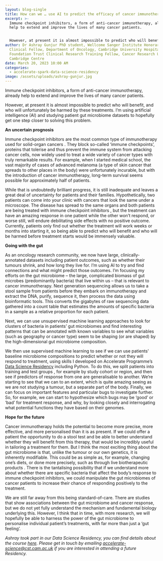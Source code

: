 ```yaml
---
layout: blog-single
title: How can we … use AI to predict the efficacy of cancer immunotherapy?
excerpt: >-
  Immune checkpoint inhibitors, a form of anti-cancer immunotherapy, already
  help to extend and improve the lives of many cancer patients.


  However, at present it is almost impossible to predict who will benefit, and who will unfortunately be harmed by these treatments. I’m using artificial intelligence (AI) and studying patient gut microbiome datasets to hopefully get one step closer to solving this problem. 
author: Dr Ashray Gunjur PhD student, Wellcome Sanger Institute Honorary
  Clinical Fellow, Department of Oncology, Cambridge University Hospitals NHS
  Foundation Trust Clinical Research Training Fellow, Cancer Research UK
  Cambridge Centre
date: March 20, 2023 10:00 AM
categories:
  - accelerate-spark-data-science-residency
image: /assets/uploads/ashray-gunjur.jpg
---
```

Immune checkpoint inhibitors, a form of anti-cancer immunotherapy, already help to extend and improve the lives of many cancer patients.

However, at present it is almost impossible to predict who will benefit, and who will unfortunately be harmed by these treatments. I’m using artificial intelligence (AI) and studying patient gut microbiome datasets to hopefully get one step closer to solving this problem. 

**An uncertain prognosis**

Immune checkpoint inhibitors are the most common type of immunotherapy used for solid-organ cancers . They block so-called ‘immune checkpoints’, proteins that tolerise and thus prevent the immune system from attacking cancer cells, now widely used to treat a wide variety of cancer types with truly remarkable results. For example, when I started medical school, the vast majority of cases of advanced melanoma (a type of skin cancer that spreads to other places in the body) were unfortunately incurable, but with the introduction of cancer immunotherapy, long-term survival seems possible for approximately half of patients.

While that is undoubtedly brilliant progress, it is still inadequate and leaves a great deal of uncertainty for patients and their families. Hypothetically, two patients can come into your clinic with cancers that look the same under a microscope. The disease has spread to the same organs and both patients are being treated with immune checkpoint inhibitors , but the treatment can have an amazing response in one patient while the other won’t respond, or worse still, will endure debilitating side effects with no positive outcome. Currently, patients only find out whether the treatment will work weeks or months into starting it, so being able to predict who will benefit and who will be harmed before treatment starts would be immensely valuable. 

**Going with the gut**

As an oncology research community, we now have large, clinically-annotated datasets including patient outcomes, such as whether their tumours shrink, and how long they live for. I’m using AI to try and find connections and what might predict those outcomes. I’m focusing my efforts on the gut microbiome – the large, complicated biomass of gut microbes (predominantly bacteria) that live within us – that is relevant to cancer immunotherapy.
Next generation sequencing allows us to take a stool sample from patients before they embark on immunotherapy and extract the DNA, purify, sequence it, then process the data using bioinformatic tools. This converts the gigabytes of raw sequencing data gathered into a count table that estimates the amounts of specific bacteria in a sample as a relative proportion for each patient.

Next, we can use unsupervised machine learning approaches to look for clusters of bacteria in patients’ gut microbiomes and find interesting patterns that can be annotated with known variables to see what variables (such as geography or cancer type) seem to be shaping (or are shaped) by the high-dimensional gut microbiome composition.

We then use supervised machine learning to see if we can use patients' baseline microbiome compositions to predict whether or not they will respond to treatment, using skills I developed on Accelerate Programme’s [Data Science Residency](https://acceleratescience.github.io/resources/introducing-data-science-for-science.html) including Python. To do this, we split patients into training and test groups , for example by study cohort or region, and then see if predictors of response from one are generalisable to another. We’re starting to see that we can to an extent, which is quite amazing seeing as we are not studying a tumour, but a separate part of the body. Finally, we can focus on important features and particular bugs to investigate further. So, for example, we can start to hypothesize which bugs may be ‘good’ or ‘bad’ for treatment response, and why, by looking closely and interrogating what potential functions they have based on their genomes.

**Hope for the future**

Cancer immunotherapy holds the potential to become more precise, more effective, and more personalised than it is as present.  If we could offer a patient the opportunity to do a stool test and be able to better understand whether they will benefit from this therapy, that would be incredibly useful in tailoring a treatment for them.
But I think the most exciting thing about the gut microbiome is that, unlike the tumour or our own genetics, it is inherently modifiable. This could be as simple as, for example, changing one’s diets, or done more precisely, such as through live biotherapeutic products  . There is the tantalising possibility that if we understand more about whether there are specific bacteria that affect the body’s response to immune checkpoint inhibitors, we could manipulate the gut microbiomes of cancer patients to increase their chance of responding positively to the treatment. 

We are still far away from this being standard-of-care. There are studies that show associations  between the gut microbiome and cancer response, but we do not yet fully understand the mechanism and fundamental biology underlying this. However, I think that in time, with more research, we will hopefully be able to harness the power of the gut microbiome to personalise individual patient’s treatments, with far more than just a ‘gut feeling’.

*Ashray took part in our Data Science Residency, you can find details about the course [here](https://acceleratescience.github.io/resources/introducing-data-science-for-science.html). Please get in touch by emailing accelerate-science@cst.cam.ac.uk if you are interested in attending a future Residency.*